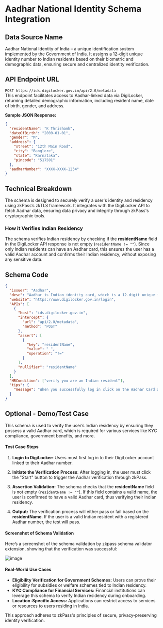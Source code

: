 # Aadhar National Identity Schema Integration

## Data Source Name

Aadhar National Identity of India – a unique identification system implemented by the Government of India. It assigns a 12-digit unique identity number to Indian residents based on their biometric and demographic data, ensuring secure and centralized identity verification.

## API Endpoint URL

`POST https://ids.digilocker.gov.in/api/2.0/metadata`  
This endpoint facilitates access to Aadhar-linked data via DigiLocker, returning detailed demographic information, including resident name, date of birth, gender, and address.

**Sample JSON Response:**

```json
{
  "residentName": "K Thrishank",
  "dateOfBirth": "2000-01-01",
  "gender": "M",
  "address": {
    "street": "12th Main Road",
    "city": "Banglore",
    "state": "Karnataka",
    "pincode": "517501"
  },
  "aadharNumber": "XXXX-XXXX-1234"
}
```

## Technical Breakdown

The schema is designed to securely verify a user's identity and residency using zkPass’s zkTLS framework. It integrates with the DigiLocker API to fetch Aadhar data, ensuring data privacy and integrity through zkPass's cryptographic tools.

### How it Verifies Indian Residency

The schema verifies Indian residency by checking if the **residentName** field in the DigiLocker API response is not empty (`residentName != ""`). Since only Indian residents can have an Aadhar card, this ensures the user has a valid Aadhar account and confirms their Indian residency, without exposing any sensitive data.

## Schema Code

```json
{
  "issuer": "Aadhar",
  "desc": "Aadhar is Indian identity card, which is a 12-digit unique identity number that can be obtained by residents of India",
  "website": "https://www.digilocker.gov.in/login",
  "APIs": [
    {
      "host": "ids.digilocker.gov.in",
      "intercept": {
        "url": "api/2.0/metadata",
        "method": "POST"
      },
      "assert": [
        {
          "key": "residentName",
          "value": " ",
          "operation": "!="
        }
      ],
      "nullifier": "residentName"
    }
  ],
  "HRCondition": ["verify you are an Indian resident"],
  "tips": {
    "message": "When you successfully log in click on the Aadhar Card and , please click the 'Start' button to initiate the verification process."
  }
}
```

## Optional - Demo/Test Case

This schema is used to verify the user’s Indian residency by ensuring they possess a valid Aadhar card, which is required for various services like KYC compliance, government benefits, and more.

#### Test Case Steps

1. **Login to DigiLocker:**
   Users must first log in to their DigiLocker account linked to their Aadhar number.

2. **Initiate the Verification Process:**
   After logging in, the user must click the "Start" button to trigger the Aadhar verification through zkPass.

3. **Assertion Validation:**
   The schema checks that the **residentName** field is not empty (`residentName != ""`). If this field contains a valid name, the user is confirmed to have a valid Aadhar card, thus verifying their Indian residency.

4. **Output:**
   The verification process will either pass or fail based on the **residentName**. If the user is a valid Indian resident with a registered Aadhar number, the test will pass.

#### Screenshot of Schema Validation

Here’s a screenshot of the schema validation by zkpass schema validator extension, showing that the verification was successful:

![image]()

#### Real-World Use Cases

- **Eligibility Verification for Government Schemes:**
  Users can prove their eligibility for subsidies or welfare schemes tied to Indian residency.
- **KYC Compliance for Financial Services:**
  Financial institutions can leverage this schema to verify Indian residency during onboarding.
- **Location-Specific Access:**
  Applications can restrict access to services or resources to users residing in India.

This approach adheres to zkPass's principles of secure, privacy-preserving identity verification.

